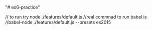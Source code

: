 "# es6-practice" 

// to run try node ./features/default.js
//real commnad to run babel is //babel-node ./features/default.js --presets es2015

